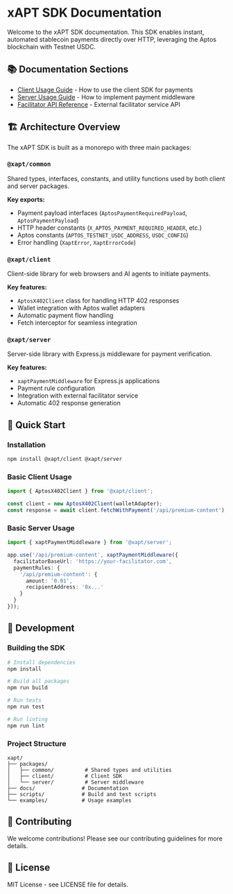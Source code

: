 # xAPT SDK Documentation

Welcome to the xAPT SDK documentation. This SDK enables instant, automated stablecoin payments directly over HTTP, leveraging the Aptos blockchain with Testnet USDC.

## 📚 Documentation Sections

- [Client Usage Guide](client-usage.md) - How to use the client SDK for payments
- [Server Usage Guide](server-usage.md) - How to implement payment middleware
- [Facilitator API Reference](facilitator-api.md) - External facilitator service API

## 🏗️ Architecture Overview

The xAPT SDK is built as a monorepo with three main packages:

### `@xapt/common`
Shared types, interfaces, constants, and utility functions used by both client and server packages.

**Key exports:**
- Payment payload interfaces (`AptosPaymentRequiredPayload`, `AptosPaymentPayload`)
- HTTP header constants (`X_APTOS_PAYMENT_REQUIRED_HEADER`, etc.)
- Aptos constants (`APTOS_TESTNET_USDC_ADDRESS`, `USDC_CONFIG`)
- Error handling (`XaptError`, `XaptErrorCode`)

### `@xapt/client`
Client-side library for web browsers and AI agents to initiate payments.

**Key features:**
- `AptosX402Client` class for handling HTTP 402 responses
- Wallet integration with Aptos wallet adapters
- Automatic payment flow handling
- Fetch interceptor for seamless integration

### `@xapt/server`
Server-side library with Express.js middleware for payment verification.

**Key features:**
- `xaptPaymentMiddleware` for Express.js applications
- Payment rule configuration
- Integration with external facilitator service
- Automatic 402 response generation

## 🚀 Quick Start

### Installation

```bash
npm install @xapt/client @xapt/server
```

### Basic Client Usage

```typescript
import { AptosX402Client } from '@xapt/client';

const client = new AptosX402Client(walletAdapter);
const response = await client.fetchWithPayment('/api/premium-content');
```

### Basic Server Usage

```typescript
import { xaptPaymentMiddleware } from '@xapt/server';

app.use('/api/premium-content', xaptPaymentMiddleware({
  facilitatorBaseUrl: 'https://your-facilitator.com',
  paymentRules: {
    '/api/premium-content': {
      amount: '0.01',
      recipientAddress: '0x...'
    }
  }
}));
```

## 🔧 Development

### Building the SDK

```bash
# Install dependencies
npm install

# Build all packages
npm run build

# Run tests
npm run test

# Run linting
npm run lint
```

### Project Structure

```
xapt/
├── packages/
│   ├── common/          # Shared types and utilities
│   ├── client/          # Client SDK
│   └── server/          # Server middleware
├── docs/               # Documentation
├── scripts/            # Build and test scripts
└── examples/           # Usage examples
```

## 🤝 Contributing

We welcome contributions! Please see our contributing guidelines for more details.

## 📄 License

MIT License - see LICENSE file for details. 